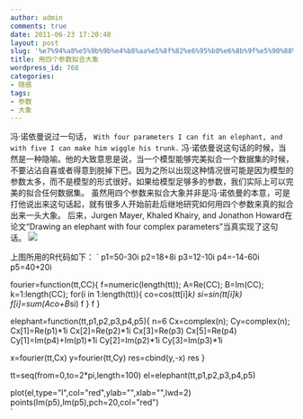 ```yaml
---
author: admin
comments: true
date: 2011-06-23 17:20:48
layout: post
slug: '%e7%94%a8%e5%9b%9b%e4%b8%aa%e5%8f%82%e6%95%b0%e6%8b%9f%e5%90%88%e5%a4%a7%e8%b1%a1'
title: 用四个参数拟合大象
wordpress_id: 768
categories:
- 随感
tags:
- 参数
- 大象
---
```


冯·诺依曼说过一句话，
`
With four parameters I can fit an elephant, and with five I can make him wiggle his trunk.
`
冯·诺依曼说这句话的时候，当然是一种隐喻。他的大致意思是说，当一个模型能够完美拟合一个数据集的时候，不要沾沾自喜或者得意到脱掉下巴。因为之所以出现这种情况很可能是因为模型的参数太多，而不是模型的形式很好。如果给模型足够多的参数，我们实际上可以完美的拟合任何数据集。
虽然用四个参数来拟合大象并非是冯·诺依曼的本意，可是打他说出来这句话起，就有很多人开始前赴后继地研究如何用四个参数来真的拟合出来一头大象。
后来，Jurgen Mayer, Khaled Khairy, and Jonathon Howard在论文“Drawing an elephant with four complex parameters”当真实现了这句话。
[![](http://yishuo.org/wp-content/uploads/2011/06/elephant.png)](http://yishuo.org/wp-content/uploads/2011/06/elephant.png)

上图所用的R代码如下：
`
p1=50-30i
p2=18+8i
p3=12-10i
p4=-14-60i
p5=40+20i

fourier=function(tt,CC){
f=numeric(length(tt));
A=Re(CC);
B=Im(CC);
k=1:length(CC);
for(i in 1:length(tt)){
co=cos(tt[i]*k)
si=sin(tt[i]*k)
f[i]=sum(A*co+B*si)
f
}
f
}

elephant=function(tt,p1,p2,p3,p4,p5){
n=6
Cx=complex(n);
Cy=complex(n);
Cx[1]=Re(p1)*1i
Cx[2]=Re(p2)*1i
Cx[3]=Re(p3)
Cx[5]=Re(p4)
Cy[1]=Im(p4)+Im(p1)*1i
Cy[2]=Im(p2)*1i
Cy[3]=Im(p3)*1i

x=fourier(tt,Cx)
y=fourier(tt,Cy)
res=cbind(y,-x)
res
}

tt=seq(from=0,to=2*pi,length=100)
el=elephant(tt,p1,p2,p3,p4,p5)

plot(el,type="l",col="red",ylab="",xlab="",lwd=2)
points(Im(p5),Im(p5),pch=20,col="red")  
`

